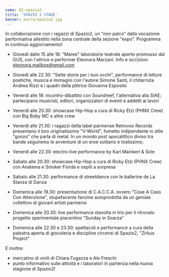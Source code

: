 ```yaml
---
name: 02-spazio2
title: 'SPAZIO 2 STAGE'
banner: extra/spazio2.jpg
---
```


In collaborazione con i ragazzi di Spazio2, un "non palco" dalla vocazione performativa allestito nella zona centrale della sezione "expo". Programma in continuo aggiornamento!

* Giovedi dalle 15 alle 18: "Maree" laboratorio teatrale aperto promosso dal GUS, con l'attrice e performer Eleonora Marzani. Info e iscrizioni: <a href="mailto:eleonora.mailbox@gmail.com">eleonora.mailbox@gmail.com</a>
* Giovedì alle 22.30: "Sette storie per i tuoi occhi", performance di letture poetiche, musica e immagini con l'autore Simone Santi, il chitarrista Andrea Rizzi e i quadri della pittrice Giovanna Esposito
* Venerdì alle 18: incontro-dibattito con Soundreef, l'alternativa alla SIAE; partecipano musicisti, editori, organizzatori di eventi e addetti ai lavori

* Venerdì alle 20.30: showcase Hip-Hop a cura di Ricky Etzi (PHNX Crew) con Big Boby MC e altre crew
* Venerdì alle 21.30: i ragazzi della label parmense Retrovox Records presentano il loro originalissimo "V-World", fumetto indipendente in stile "gonzo" che parla di metal. In un mondo post apocalittico diviso tra bande seguiremo le avventure di un eroe solitario e tostissimo.
* Venerdì alle 22.30: electro-live performance by Karl Mainkerl & Sole

* Sabato alle 20.30: showcase Hip-Hop a cura di Ricky Etzi (PHNX Crew) con Anatema e Smoker Fiorda e ospiti a sorpresa
* Sabato alle 21.30: performance di streetdance con le ballerine de La Stanza di Danza

* Domenica alle 19.30: presentazione di C.A.C.C.A. ovvero "Cose A Caso Con Attenzione", stupefacente fanzine autoprodotta da un geniale collettivo di giovani artisti parmensi
* Domenica alle 20.30: live performance stavolta in trio per il ritrovato progetto sperimentale piacentino "Sunday in Soarza"
* Domenica alle 22.30 e 23.30: spettacoli e performance a cura della palestra aperta di giocoleria e discipline circensi di Spazio2, "Zirkus Project"

E inoltre:

* mercatino di vinili di Chiara Fugazza e Ale Freschi
* punto informativo sulle attività e i laboratori in partenza nella nuova stagione di Spazio2!
